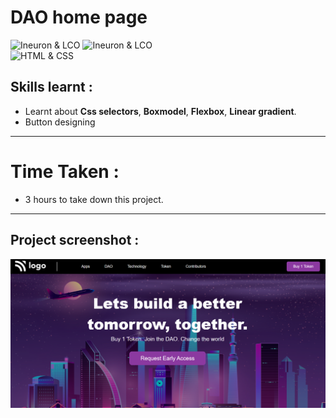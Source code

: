# DAO home page
![Ineuron & LCO](https://img.shields.io/badge/Ineuron-LCO-brightgreen) 
![Ineuron & LCO](https://img.shields.io/badge/Hitesh%20Choudhary-Full--stack--JS--bootcamp-brightgreen)
<br>
![HTML & CSS](https://img.shields.io/badge/HTML-CSS-yellowgreen)

## Skills learnt :
- Learnt about **Css selectors**, **Boxmodel**, **Flexbox**, **Linear gradient**.
- Button designing
***
# Time Taken :
- 3 hours to take down this project.
***
## Project screenshot :
![Project-5/DAO home page](Project-screenshot.PNG)